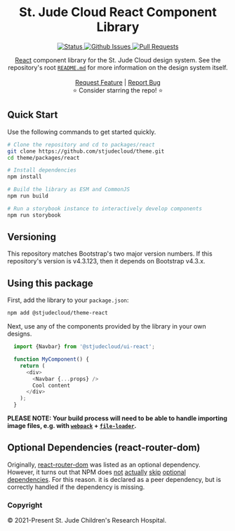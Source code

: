 <p align="center">

  <h1 align="center">
    St. Jude Cloud React Component Library
  </h1>

  <p align="center">
   <a href="https://github.com/stjudecloud/theme/tree/main/packages/react" target="_blank">
     <img alt="Status"
          src="https://img.shields.io/badge/status-active-success.svg" />
   </a>
   <a href="https://github.com/stjudecloud/theme/issues?q=is%3Aissue+is%3Aopen+label%3A%40stjudecloud%2Fui-react" target="_blank">
     <img alt="Github Issues"
          src="https://img.shields.io/github/issues/stjudecloud/theme/%40stjudecloud%2Fui-react?label=issues"  />
   </a>
   <a href="https://github.com/stjudecloud/theme/pulls?q=is%3Apr+is%3Aopen+label%3A%40stjudecloud%2Fui-react"  target="_blank">
     <img alt="Pull Requests"
          src="https://img.shields.io/github/issues-pr/stjudecloud/theme/%40stjudecloud%2Fui-react?label=pull%20requests"  />
   </a>
  </p>


  <p align="center">
    <a href="https://reactjs.org/">React</a> component library for the St. Jude Cloud design system. See the repository's root <a href="http://github.com/stjudecloud/theme"><code>README.md</code></a> for more information on the design system itself.
   <br />
   <br />
   <a href="https://github.com/stjudecloud/theme/issues/new?assignees=&labels=&template=feature_request.md&title=Descriptive%20Title&labels=enhancement,%40stjudecloud%2Fui-react">Request Feature</a>
    | 
   <a href="https://github.com/stjudecloud/theme/issues/new?assignees=&labels=&template=bug_report.md&title=Descriptive%20Title&labels=bug,%40stjudecloud%2Fui-react">Report Bug</a>
   <br />
    ⭐ Consider starring the repo! ⭐
   <br />
  </p>
</p>

## Quick Start

Use the following commands to get started quickly.

```bash
# Clone the repository and cd to packages/react
git clone https://github.com/stjudecloud/theme.git
cd theme/packages/react

# Install dependencies
npm install

# Build the library as ESM and CommonJS
npm run build

# Run a storybook instance to interactively develop components
npm run storybook
```

## Versioning

This repository matches Bootstrap's two major version numbers. If this repository's version is v4.3.123, then it depends on Bootstrap v4.3.x.

## Using this package

First, add the library to your `package.json`:

```bash
npm add @stjudecloud/theme-react
```

Next, use any of the components provided by the library in your own designs.

```javascript
  import {Navbar} from '@stjudecloud/ui-react';

  function MyComponent() {
    return (
      <div>
        <Navbar {...props} />
        Cool content
      </div>
    );
  }
```

**PLEASE NOTE: Your build process will need to be able to handle importing image files, e.g. with [`webpack`](https://webpack.js.org/) + [`file-loader`](https://www.npmjs.com/package/file-loader).**

## Optional Dependencies (react-router-dom)

Originally, [react-router-dom](https://github.com/ReactTraining/react-router/tree/master/packages/react-router-dom) was listed as an optional dependency. However, it turns out that NPM does [not](https://github.com/npm/npm/issues/20934) [actually](https://github.com/npm/npm/issues/17633) [skip](https://github.com/npm/npm/issues/20934) [optional](https://npm.community/t/npm-ci-no-optional/6054) [dependencies](https://github.com/npm/npm/issues/14185). For this reason. it is declared as a peer dependency, but is correctly handled if the dependency is missing.

### Copyright

© 2021-Present St. Jude Children's Research Hospital.
